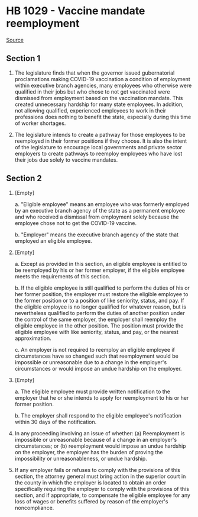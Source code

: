 # HB 1029 - Vaccine mandate reemployment

[Source](http://lawfilesext.leg.wa.gov/biennium/2023-24/Pdf/Bills/House%20Bills/1029.pdf)

## Section 1
1. The legislature finds that when the governor issued gubernatorial proclamations making COVID-19 vaccination a condition of employment within executive branch agencies, many employees who otherwise were qualified in their jobs but who chose to not get vaccinated were dismissed from employment based on the vaccination mandate. This created unnecessary hardship for many state employees. In addition, not allowing qualified, experienced employees to work in their professions does nothing to benefit the state, especially during this time of worker shortages.

2. The legislature intends to create a pathway for those employees to be reemployed in their former positions if they choose. It is also the intent of the legislature to encourage local governments and private sector employers to create pathways to reemploy employees who have lost their jobs due solely to vaccine mandates.

## Section 2
1. [Empty]

    a. "Eligible employee" means an employee who was formerly employed by an executive branch agency of the state as a permanent employee and who received a dismissal from employment solely because the employee chose not to get the COVID-19 vaccine.

    b. "Employer" means the executive branch agency of the state that employed an eligible employee.

2. [Empty]

    a. Except as provided in this section, an eligible employee is entitled to be reemployed by his or her former employer, if the eligible employee meets the requirements of this section.

    b. If the eligible employee is still qualified to perform the duties of his or her former position, the employer must restore the eligible employee to the former position or to a position of like seniority, status, and pay. If the eligible employee is no longer qualified for whatever reason, but is nevertheless qualified to perform the duties of another position under the control of the same employer, the employer shall reemploy the eligible employee in the other position. The position must provide the eligible employee with like seniority, status, and pay, or the nearest approximation.

    c. An employer is not required to reemploy an eligible employee if circumstances have so changed such that reemployment would be impossible or unreasonable due to a change in the employer's circumstances or would impose an undue hardship on the employer.

3. [Empty]

    a. The eligible employee must provide written notification to the employer that he or she intends to apply for reemployment to his or her former position.

    b. The employer shall respond to the eligible employee's notification within 30 days of the notification.

4. In any proceeding involving an issue of whether: (a) Reemployment is impossible or unreasonable because of a change in an employer's circumstances; or (b) reemployment would impose an undue hardship on the employer, the employer has the burden of proving the impossibility or unreasonableness, or undue hardship.

5. If any employer fails or refuses to comply with the provisions of this section, the attorney general must bring action in the superior court in the county in which the employer is located to obtain an order specifically requiring the employer to comply with the provisions of this section, and if appropriate, to compensate the eligible employee for any loss of wages or benefits suffered by reason of the employer's noncompliance.
